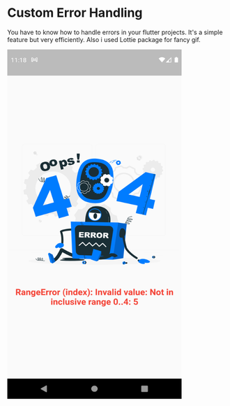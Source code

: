 # Custom Error Handling

You have to know how to handle errors in your flutter projects. It's a simple feature but very efficiently. Also i used Lottie package for fancy gif.

<img src="./screenshots/ss.png" width="400" height="800">
